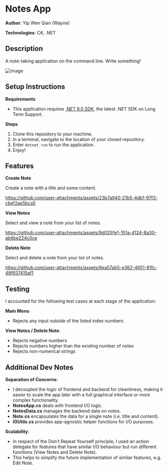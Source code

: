 # Notes App

**Author**: Yip Wen Qian (Wayne)

**Technologies**: C#, .NET

## Description

A note-taking application on the command line. Write something!

![image](https://github.com/user-attachments/assets/baacbb60-f663-4a8b-96d6-27770d230610)

## Setup Instructions

**Requirements**
- This application requires [.NET 8.0 SDK](https://dotnet.microsoft.com/en-us/download/dotnet/8.0), the latest .NET SDK on Long Term Support.

**Steps**
1. Clone this repository to your machine.
2. In a terminal, navigate to the location of your cloned repository.
3. Enter `dotnet run` to run the application.
4. Enjoy!

## Features

**Create Note**

Create a note with a title and some content.

https://github.com/user-attachments/assets/23b7a940-21b5-4db1-97f3-cbef2ae5bca5

**View Notes**

Select and view a note from your list of notes. 

https://github.com/user-attachments/assets/9d0291e1-151a-4124-8a30-ab6be224c0ce

**Delete Note**

Select and delete a note from your list of notes. 

https://github.com/user-attachments/assets/6ea57ab5-e362-4651-81fc-48f937415af1

## Testing
 I accounted for the following test cases at each stage of the application:
 
**Main Menu**
- Rejects any input outside of the listed index numbers
    
**View Notes / Delete Note**:
- Rejects negative numbers
- Rejects numbers higher than the existing number of notes
- Rejects non-numerical strings

## Additional Dev Notes

**Separation of Concerns**:
- I decoupled the logic of frontend and backend for cleanliness, making it easier to scale the app later with a full graphical interface or more complex functionality.
- **NotesApp.cs** deals with frontend I/O logic.
- **NotesData.cs** manages the backend data on notes.
- **Note.cs** encapsulates the data for a single note (i.e. title and content).
- **IOUtils.cs** provides app-agnostic helper functions for I/O purposes.

**Scalability**: 
- In respect of the Don't Repeat Yourself principle, I used an action delegate for features that have similar I/O behaviour but run different functions (View Notes and Delete Note).
- This helps to simplify the future implementation of similar features, e.g. Edit Note. 
